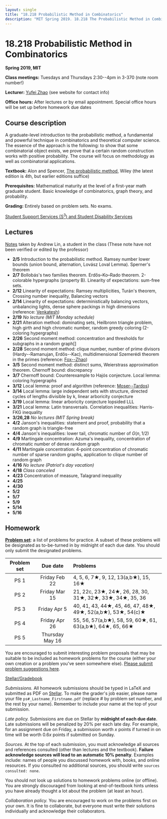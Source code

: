 ```yaml
---
layout: single
title: "18.218 Probabilistic Method in Combinatorics"
description: "MIT Spring 2019. 18.218 The Probabilistic Method in Combinatorics. Prof. Yufei Zhao"
---
```


18.218 Probabilistic Method in Combinatorics
===============================================

**Spring 2019, MIT**

**Class meetings:** Tuesdays and Thursdays 2:30--4pm in 3-370 (note room number!)

**Lecturer:** [Yufei Zhao](http://yufeizhao.com) (see website for contact info)

**Office hours:** After lectures or by email appointment. Special office hours will be set up before homework due dates

## Course description

A graduate-level introduction to the probabilistic method, a fundamental and powerful technique in combinatorics and theoretical computer science. The essence of the approach is the following: to show that some combinatorial object exists, we prove that a certain random construction works with positive probability. The course will focus on methodology as well as combinatorial applications.

**Textbook:** Alon and Spencer, [The probabilistic method](https://www.amazon.com/Probabilistic-Method-Discrete-Mathematics-Optimization/dp/1119061954/ref=dp_ob_title_bk), Wiley (the latest edition is 4th, but earlier editions suffice)

**Prerequisites:** Mathematical maturity at the level of a first-year math graduate student. Basic knowledge of combinatorics, graph theory, and probability.

**Grading:** Entirely based on problem sets. No exams.

[Student Support Services (S<sup>3</sup>) and Student Disability Services](s3)

## Lectures

[Notes](https://www.dropbox.com/sh/vkexrfecjdgej9j/AADxKV1NEiQuTDhuXVqdJm7ra?dl=0) taken by Andrew Lin, a student in the class (These note have not been verified or edited by the professor)

- **2/5** Introduction to the probabilistic method. Ramsey number lower bounds (union bound, alternation, Lovász Loval Lemma). Sperner's theorem
- **2/7** Bollobás's two families theorem. Erdős–Ko–Rado theorem. 2-colorable hypergraphs (property B). Linearity of expectations: sum-free sets.
- **2/12** Linearity of expectations: Ramsey multiplicities, Turán's theorem, Crossing number inequality, Balancing vectors
- **2/14** Linearity of expectations: deterministically balancing vectors, unbalancing lights, dense sphere packings in high dimensions (reference: [Venkatesh](http://math.stanford.edu/~akshay/research/sp.pdf))
- **2/19** _No lecture (MIT Monday schedule)_
- **2/21** Alteration method: dominating sets, Heilbronn triangle problem, high girth and high chromatic number, random greedy coloring (2-coloring hypergraphs)
- **2/26** Second moment method: concentration and thresholds for subgraphs in a random graph[]
- **2/28** Second moment method: clique number, number of prime divisors (Hardy--Ramanujan, Erdős--Kac), multidimensional Szemerédi theorem in the primes (reference: [Fox--Zhao](https://arxiv.org/abs/1307.4679))
- **3/5** Second moment method: distinct sums, Weierstrass approximation theorem. Chernoff bound: discrepancy
- **3/7** Chernoff bound: Counterexample to Hajós conjecture. Local lemma: coloring hypergraphs
- **3/12** Local lemma: proof and algorithm (reference: [Moser--Tardos](https://arxiv.org/abs/0903.0544))
- **3/14** Local lemma: large independent sets with structure, directed cycles of lengths divisible by k, linear arboricity conjecture
- **3/19** Local lemma: linear arboricity conjecture lopsided LLL
- **3/21** Local lemma: Latin transversals. Correlation inequalities: Harris-FKG inequality
- **3/26,28** _No lectures (MIT Spring break)_
- **4/2** Janson's inequalities: statement and proof, probability that a random graph is triangle-free
- **4/4** Janson's inequalities: lower tail, chromatic number of $G(n,1/2)$
- **4/9** Martingale concentration: Azuma's inequality, concentration of chromatic number of dense random graph
- **4/11** Martingale concentration: 4-point concentration of chromatic number of sparse random graphs, application to clique number of random graph
- **4/16** _No lecture (Patriot's day vacation)_
- **4/18** _Class canceled_
- **4/23** Concentration of measure, Talagrand inequality
- **4/25** 
- **4/30**
- **5/2**
- **5/7**
- **5/9**
- **5/14**
- **5/16**


## Homework

[**Problem set**](ps.pdf): a list of problems for practice. A subset of these problems will be designated as to-be-turned in by midnight of each due date. You should only submit the designated problems.

| Problem set | Due date  | Problems
|:---------------:|:-----------:|:-----------|
| PS 1 | Friday Feb 22 | 4, 5, 6, 7★, 9, 12, 13(a,b★), 15, 16★
| PS 2 | Friday Mar 15 | 21, 22c, 23★, 24★, 26, 28, 30, 31★, 32★, 33★, 34★, 35, 36
| PS 3 | Friday Apr 5 | 40, 41, 43, 44★, 45, 46, 47, 48★, 49★, 52(a,b★), 53★, 54(c)★
| PS 4 | Friday Apr 26 | 55, 56, 57(a,b★), 58, 59, 60★, 61, 63(a,b★), 64★, 65, 66★
| PS 5 | Thursday May 16

You are encouraged to submit interesting problem proposals that may be suitable to be included as homework problems for the course (either your own creation or a problem you've seen somewhere else). [Please submit problem suggestions here](https://goo.gl/forms/2oqrqw0UNyz5oHeH2).



[Stellar/Gradebook](http://stellar.mit.edu/S/course/18/sp19/18.218/)

_Submissions._ All homework submissions should be typed in LaTeX and submitted as PDF on [Stellar](http://stellar.mit.edu/S/course/18/sp19/18.218/). To make the grader's job easier, please name your file `ps#_Lastname_Firstname.pdf` (replace # by problem set number, and the rest by your name). Remember to include your name at the top of your submission.

_Late policy._ Submissions are due on Stellar by **midnight of each due date**. Late submissions will be penalized by 20% per each late day. For example, for an assignment due on Friday, a submission worth _x_ points if turned in on time will be worth $0.6x$ points if submitted on Sunday.

_Sources._ At the top of each submission, you must acknowledge all sources and references consulted (other than lectures and the textbook). **Failure acknowledge sources will lead to an automatic 10% penalty**. Examples include: names of people you discussed homework with, books, and online resources. If you consulted no additional sources, you should write `sources consulted: none`.

You should not look up solutions to homework problems online (or offline). You are strongly discouraged from looking at end-of-textbook hints unless you have already thought a lot about the problem (at least an hour).

_Collaboration policy._ You are encouraged to work on the problems first on your own. It is fine to collaborate, but everyone must write their solutions individually and acknowledge their collaborators.
